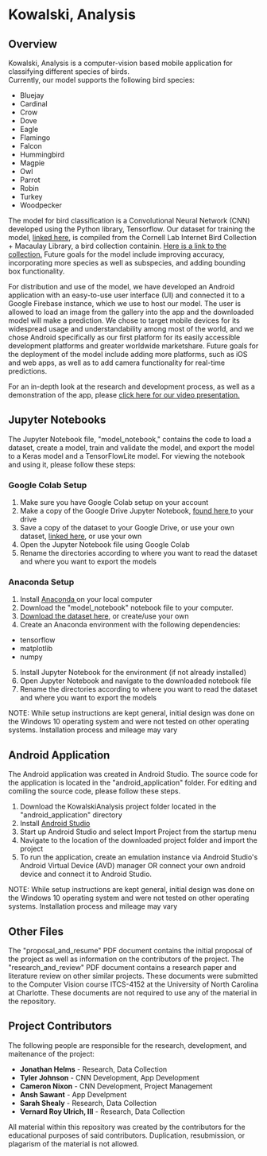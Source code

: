 # Kowalski, Analysis

## Overview
Kowalski, Analysis is a computer-vision based mobile application for classifying different species of birds. <br>
Currently, our model supports the following bird species:
  
 - Bluejay
 - Cardinal
 - Crow
 - Dove
 - Eagle
 - Flamingo
 - Falcon
 - Hummingbird
 - Magpie
 - Owl
 - Parrot
 - Robin
 - Turkey
 - Woodpecker

The model for bird classification is a Convolutional Neural Network (CNN) developed using the Python library, Tensorflow. 
Our dataset for training the model, <a href="https://drive.google.com/drive/folders/1q4sPCeBlGH_9cWTynWN5EuPelqXBUZ9f?usp=sharing" target="_blank">linked here</a>, is compiled from the Cornell Lab Internet Bird Collection + Macaulay Library, a bird collection containin. <a href="https://www.macaulaylibrary.org/the-internet-bird-collection-the-macaulay-library/" target="_blank">Here is a link to the collection.</a> Future goals for the model include improving accuracy, incorporating more species as well as subspecies, and adding bounding box functionality.

For distribution and use of the model, we have developed an Android application with an easy-to-use user interface (UI) and connected it to a Google Firebase instance, which we use to host our model. The user is allowed to load an image from the gallery into the app and the downloaded model will make a prediction. We chose to target mobile devices for its widespread usage and understandability among most of the world, and we chose Android specifically as our first platform for its easily accessible development platforms and greater worldwide marketshare. Future goals for the deployment of the model include adding more platforms, such as iOS and web apps, as well as to add camera functionality for real-time predictions.

For an in-depth look at the research and development process, as well as a demonstration of the app, please <a href="https://youtu.be/-UASz66WOuk" target="_blank"> click here for our video presentation. </a>

## Jupyter Notebooks
The Jupyter Notebook file, "model_notebook," contains the code to load a dataset, create a model, train and validate the model, and export the model to a Keras model and a TensorFlowLite model. For viewing the notebook and using it, please follow these steps:

### Google Colab Setup
1. Make sure you have Google Colab setup on your account
2. Make a copy of the Google Drive Jupyter Notebook, <a href="https://colab.research.google.com/drive/1S0-k97FXd3_dIzB7yBinpmC4Hi8LGbsr?usp=sharing"> found here </a> to your drive
3. Save a copy of the dataset to your Google Drive, or use your own dataset, <a href="https://drive.google.com/drive/folders/1q4sPCeBlGH_9cWTynWN5EuPelqXBUZ9f?usp=sharing" target="_blank">linked here</a>, or use your own
4. Open the Jupyter Notebook file using Google Colab
5. Rename the directories according to where you want to read the dataset and where you want to export the models

### Anaconda Setup
1. Install <a href="https://www.anaconda.com/"> Anaconda </a> on your local computer
2. Download the "model_notebook" notebook file to your computer.
3. <a href="https://drive.google.com/drive/folders/1q4sPCeBlGH_9cWTynWN5EuPelqXBUZ9f?usp=sharing" target="_blank">Download the dataset here</a>, or create/use your own
4. Create an Anaconda environment with the following dependencies:
- tensorflow
- matplotlib
- numpy
5. Install Jupyter Notebook for the environment (if not already installed)
6. Open Jupyter Notebook and navigate to the downloaded notebook file
7. Rename the directories according to where you want to read the dataset and where you want to export the models

NOTE: While setup instructions are kept general, initial design was done on the Windows 10 operating system and were not tested on other operating systems. Installation process and mileage may vary

## Android Application
The Android application was created in Android Studio. The source code for the application is located in the "android_application" folder. For editing and comiling the source code, please follow these steps.
1. Download the KowalskiAnalysis project folder located in the "android_application" directory
2. Install <a href="https://developer.android.com/studio/?gclid=Cj0KCQjws-OEBhCkARIsAPhOkIbq74EeGbMN8IAoSgTmpUprk1RJipgh-_X1OHlb8kzoau9nsJTfJtoaAuzFEALw_wcB&gclsrc=aw.ds"> Android Studio </a>
3. Start up Android Studio and select Import Project from the startup menu
4. Navigate to the location of the downloaded project folder and import the project
5. To run the application, create an emulation instance via Android Studio's Android Virtual Device (AVD) manager OR connect your own android device and connect it to Android Studio.

NOTE: While setup instructions are kept general, initial design was done on the Windows 10 operating system and were not tested on other operating systems. Installation process and mileage may vary

## Other Files
The "proposal_and_resume" PDF document contains the initial proposal of the project as well as information on the contributors of the project. The "research_and_review" PDF document contains a research paper and literature review on other similar projects. These documents were submitted to the Computer Vision course ITCS-4152 at the University of North Carolina at Charlotte. These documents are not required to use any of the material in the repository.

## Project Contributors
The following people are responsible for the research, development, and maitenance of the project:
- <b>Jonathan Helms</b> - Research, Data Collection
- <b>Tyler Johnson</b> - CNN Development, App Development
- <b>Cameron Nixon</b> - CNN Development, Project Management
- <b>Ansh Sawant</b> - App Develpment
- <b>Sarah Shealy</b> - Research, Data Collection
- <b>Vernard Roy Ulrich, III</b> - Research, Data Collection

All material within this repository was created by the contributors for the educational purposes of said contributors. Duplication, resubmission, or plagarism of the material is not allowed.
